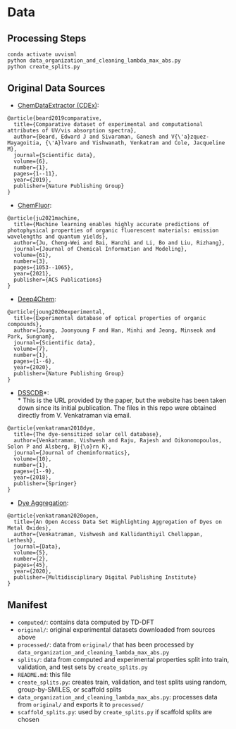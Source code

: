 # Data

## Processing Steps
```
conda activate uvvisml
python data_organization_and_cleaning_lambda_max_abs.py
python create_splits.py 
```

## Original Data Sources

* [ChemDataExtractor (CDEx)](https://doi.org/10.6084/m9.figshare.10304897):
```
@article{beard2019comparative,
  title={Comparative dataset of experimental and computational attributes of UV/vis absorption spectra},
  author={Beard, Edward J and Sivaraman, Ganesh and V{\'a}zquez-Mayagoitia, {\'A}lvaro and Vishwanath, Venkatram and Cole, Jacqueline M},
  journal={Scientific data},
  volume={6},
  number={1},
  pages={1--11},
  year={2019},
  publisher={Nature Publishing Group}
}
```
* [ChemFluor](https://doi.org/10.6084/m9.figshare.12110619.v3):
```
@article{ju2021machine,
  title={Machine learning enables highly accurate predictions of photophysical properties of organic fluorescent materials: emission wavelengths and quantum yields},
  author={Ju, Cheng-Wei and Bai, Hanzhi and Li, Bo and Liu, Rizhang},
  journal={Journal of Chemical Information and Modeling},
  volume={61},
  number={3},
  pages={1053--1065},
  year={2021},
  publisher={ACS Publications}
}
```
* [Deep4Chem](https://doi.org/10.6084/m9.figshare.12808424.v1):
```
@article{joung2020experimental,
  title={Experimental database of optical properties of organic compounds},
  author={Joung, Joonyoung F and Han, Minhi and Jeong, Minseok and Park, Sungnam},
  journal={Scientific data},
  volume={7},
  number={1},
  pages={1--6},
  year={2020},
  publisher={Nature Publishing Group}
}
```
* [DSSCDB](http://www.dyedb.com/)\*: \
\* This is the URL provided by the paper, but the website has been taken down since its initial publication. The files in this repo were obtained directly from V. Venkatraman via email.
```
@article{venkatraman2018dye,
  title={The dye-sensitized solar cell database},
  author={Venkatraman, Vishwesh and Raju, Rajesh and Oikonomopoulos, Solon P and Alsberg, Bj{\o}rn K},
  journal={Journal of cheminformatics},
  volume={10},
  number={1},
  pages={1--9},
  year={2018},
  publisher={Springer}
}
```
* [Dye Aggregation](https://vvishwesh.github.io/dyeaggregation/):
```
@article{venkatraman2020open,
  title={An Open Access Data Set Highlighting Aggregation of Dyes on Metal Oxides},
  author={Venkatraman, Vishwesh and Kallidanthiyil Chellappan, Lethesh},
  journal={Data},
  volume={5},
  number={2},
  pages={45},
  year={2020},
  publisher={Multidisciplinary Digital Publishing Institute}
}
```

## Manifest

* `computed/`: contains data computed by TD-DFT
* `original/`: original experimental datasets downloaded from sources above
* `processed/`: data from `original/` that has been processed by `data_organization_and_cleaning_lambda_max_abs.py`
* `splits/`: data from computed and experimental properties split into train, validation, and test sets by `create_splits.py`
* `README.md`: this file
* `create_splits.py`: creates train, validation, and test splits using random, group-by-SMILES, or scaffold splits
* `data_organization_and_cleaning_lambda_max_abs.py`: processes data from `original/` and exports it to `processed/`
* `scaffold_splits.py`: used by `create_splits.py` if scaffold splits are chosen
